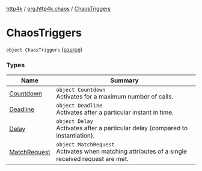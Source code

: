 [http4k](../../index.md) / [org.http4k.chaos](../index.md) / [ChaosTriggers](./index.md)

# ChaosTriggers

`object ChaosTriggers` [(source)](https://github.com/http4k/http4k/blob/master/http4k-testing-chaos/src/main/kotlin/org/http4k/chaos/ChaosTriggers.kt#L41)

### Types

| Name | Summary |
|---|---|
| [Countdown](-countdown/index.md) | `object Countdown`<br>Activates for a maximum number of calls. |
| [Deadline](-deadline/index.md) | `object Deadline`<br>Activates after a particular instant in time. |
| [Delay](-delay/index.md) | `object Delay`<br>Activates after a particular delay (compared to instantiation). |
| [MatchRequest](-match-request/index.md) | `object MatchRequest`<br>Activates when matching attributes of a single received request are met. |
